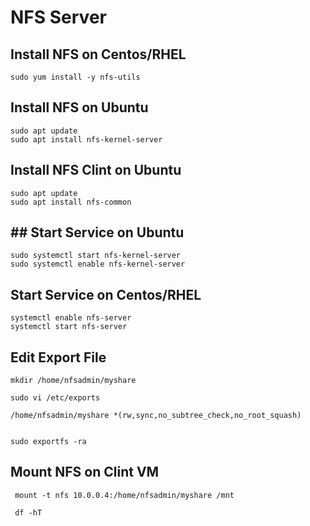 # NFS Server

## Install NFS on Centos/RHEL

    sudo yum install -y nfs-utils

## Install NFS on Ubuntu

	sudo apt update
	sudo apt install nfs-kernel-server

## Install NFS Clint on Ubuntu

	sudo apt update
	sudo apt install nfs-common
	
## ## Start Service on Ubuntu

	sudo systemctl start nfs-kernel-server
	sudo systemctl enable nfs-kernel-server

## Start Service on Centos/RHEL

    systemctl enable nfs-server
    systemctl start nfs-server

## Edit Export File

	mkdir /home/nfsadmin/myshare
	
    sudo vi /etc/exports
	
	/home/nfsadmin/myshare *(rw,sync,no_subtree_check,no_root_squash)
	
    
	sudo exportfs -ra

	
## Mount NFS on Clint VM

	 mount -t nfs 10.0.0.4:/home/nfsadmin/myshare /mnt
	 
	 df -hT 